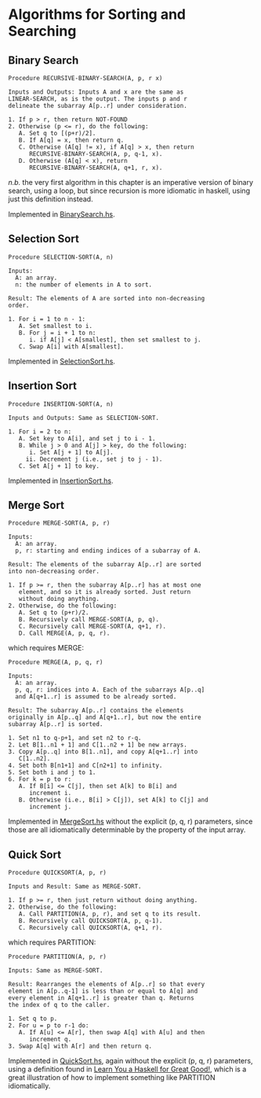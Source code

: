 # Algorithms for Sorting and Searching

## Binary Search

```
Procedure RECURSIVE-BINARY-SEARCH(A, p, r x)

Inputs and Outputs: Inputs A and x are the same as
LINEAR-SEARCH, as is the output. The inputs p and r
delineate the subarray A[p..r] under consideration.

1. If p > r, then return NOT-FOUND
2. Otherwise (p <= r), do the following:
   A. Set q to [(p+r)/2].
   B. If A[q] = x, then return q.
   C. Otherwise (A[q] != x), if A[q] > x, then return
      RECURSIVE-BINARY-SEARCH(A, p, q-1, x).
   D. Otherwise (A[q] < x), return
      RECURSIVE-BINARY-SEARCH(A, q+1, r, x).
```

*n.b.* the very first algorithm in this chapter is an imperative version of binary search, using a loop, but since recursion is more idiomatic in haskell, using just this definition instead.

Implemented in [BinarySearch.hs](BinarySearch.hs).

## Selection Sort

```
Procedure SELECTION-SORT(A, n)

Inputs:
  A: an array.
  n: the number of elements in A to sort.

Result: The elements of A are sorted into non-decreasing
order.

1. For i = 1 to n - 1:
   A. Set smallest to i.
   B. For j = i + 1 to n:
      i. if A[j] < A[smallest], then set smallest to j.
   C. Swap A[i] with A[smallest].
```

Implemented in [SelectionSort.hs](SelectionSort.hs).

## Insertion Sort

```
Procedure INSERTION-SORT(A, n)

Inputs and Outputs: Same as SELECTION-SORT.

1. For i = 2 to n:
   A. Set key to A[i], and set j to i - 1.
   B. While j > 0 and A[j] > key, do the following:
      i. Set A[j + 1] to A[j].
     ii. Decrement j (i.e., set j to j - 1).
   C. Set A[j + 1] to key.
```

Implemented in [InsertionSort.hs](InsertionSort.hs).

## Merge Sort

```
Procedure MERGE-SORT(A, p, r)

Inputs:
  A: an array.
  p, r: starting and ending indices of a subarray of A.

Result: The elements of the subarray A[p..r] are sorted
into non-decreasing order.

1. If p >= r, then the subarray A[p..r] has at most one
   element, and so it is already sorted. Just return
   without doing anything.
2. Otherwise, do the following:
   A. Set q to (p+r)/2.
   B. Recursively call MERGE-SORT(A, p, q).
   C. Recursively call MERGE-SORT(A, q+1, r).
   D. Call MERGE(A, p, q, r).
```

which requires MERGE:

```
Procedure MERGE(A, p, q, r)

Inputs:
  A: an array.
  p, q, r: indices into A. Each of the subarrays A[p..q]
  and A[q+1..r] is assumed to be already sorted.

Result: The subarray A[p..r] contains the elements
originally in A[p..q] and A[q+1..r], but now the entire
subarray A[p..r] is sorted.

1. Set n1 to q-p+1, and set n2 to r-q.
2. Let B[1..n1 + 1] and C[1..n2 + 1] be new arrays.
3. Copy A[p..q] into B[1..n1], and copy A[q+1..r] into
   C[1..n2].
4. Set both B[n1+1] and C[n2+1] to infinity.
5. Set both i and j to 1.
6. For k = p to r:
   A. If B[i] <= C[j], then set A[k] to B[i] and
      increment i.
   B. Otherwise (i.e., B[i] > C[j]), set A[k] to C[j] and
      increment j.
```

Implemented in [MergeSort.hs](MergeSort.hs) without the explicit (p, q, r) parameters, since those are all idiomatically determinable by the property of the input array.

## Quick Sort

```
Procedure QUICKSORT(A, p, r)

Inputs and Result: Same as MERGE-SORT.

1. If p >= r, then just return without doing anything.
2. Otherwise, do the following:
   A. Call PARTITION(A, p, r), and set q to its result.
   B. Recursively call QUICKSORT(A, p, q-1).
   C. Recursively call QUICKSORT(A, q+1, r).
```

which requires PARTITION:

```
Procedure PARTITION(A, p, r)

Inputs: Same as MERGE-SORT.

Result: Rearranges the elements of A[p..r] so that every
element in A[p..q-1] is less than or equal to A[q] and
every element in A[q+1..r] is greater than q. Returns
the index of q to the caller.

1. Set q to p.
2. For u = p to r-1 do:
   A. If A[u] <= A[r], then swap A[q] with A[u] and then
      increment q.
3. Swap A[q] with A[r] and then return q.
```

Implemented in [QuickSort.hs](QuickSort.hs), again without the explicit (p, q, r) parameters, using a definition found in [Learn You a Haskell for Great Good!](http://learnyouahaskell.com/recursion#quick-sort), which is a great illustration of how to implement something like PARTITION idiomatically.
